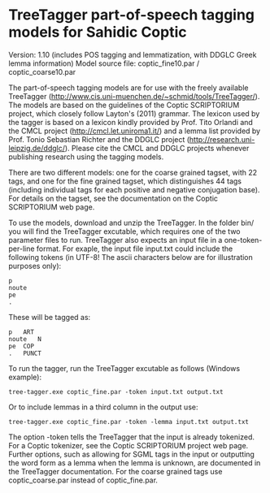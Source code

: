 TreeTagger part-of-speech tagging models for Sahidic Coptic
===========================================================
Version: 1.10 (includes POS tagging and lemmatization, with DDGLC Greek lemma information)
Model source file: coptic_fine10.par / coptic_coarse10.par

The part-of-speech tagging models are for use with the freely available TreeTagger 
(http://www.cis.uni-muenchen.de/~schmid/tools/TreeTagger/). The models are based
on the guidelines of the Coptic SCRIPTORIUM project, which closely follow Layton's (2011)
grammar. The lexicon used by the tagger is based on a lexicon kindly provided by Prof.
Tito Orlandi and the CMCL project (http://cmcl.let.uniroma1.it/) and a lemma list provided by
Prof. Tonio Sebastian Richter and the DDGLC project (http://research.uni-leipzig.de/ddglc/). 
Please cite the CMCL and DDGLC projects whenever publishing research using the tagging models.

There are two different models: one for the coarse grained tagset, with 22 tags, and one
for the fine grained tagset, which distinguishes 44 tags (including individual tags for
each positive and negative conjugation base). For details on the tagset, see the 
documentation on the Coptic SCRIPTORIUM web page.

To use the models, download and unzip the TreeTagger. In the folder bin/ you will find
the TreeTagger excutable, which requires one of the two parameter files to run. TreeTagger
also expects an input file in a one-token-per-line format. For exaple, the input file input.txt could
include the following tokens (in UTF-8! The ascii characters below are for illustration purposes only): 

```
p
noute
pe
.
```

These will be tagged as:

```
p	ART
noute	N
pe	COP
.	PUNCT
```

To run the tagger, run the TreeTagger excutable as follows (Windows example): 

```
tree-tagger.exe coptic_fine.par -token input.txt output.txt
```

Or to include lemmas in a third column in the output use:

```
tree-tagger.exe coptic_fine.par -token -lemma input.txt output.txt
```

The option -token tells the TreeTagger that the input is already tokenized. For a Coptic tokenizer, 
see the Coptic SCRIPTORIUM project web page. Further options, such as allowing for SGML tags in the
input or outputting the word form as a lemma when the lemma is unknown, are documented in the 
TreeTagger documentation. For the coarse grained tags use coptic_coarse.par instead of coptic_fine.par.
